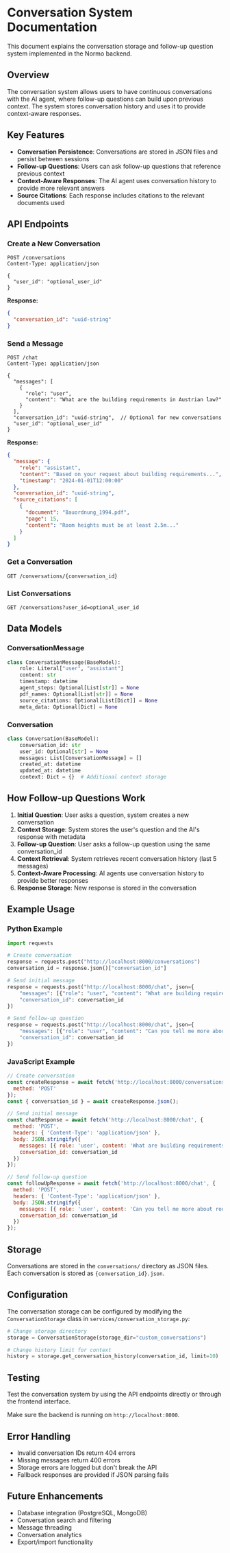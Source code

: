 # Conversation System Documentation

This document explains the conversation storage and follow-up question system implemented in the Normo backend.

## Overview

The conversation system allows users to have continuous conversations with the AI agent, where follow-up questions can build upon previous context. The system stores conversation history and uses it to provide context-aware responses.

## Key Features

- **Conversation Persistence**: Conversations are stored in JSON files and persist between sessions
- **Follow-up Questions**: Users can ask follow-up questions that reference previous context
- **Context-Aware Responses**: The AI agent uses conversation history to provide more relevant answers
- **Source Citations**: Each response includes citations to the relevant documents used

## API Endpoints

### Create a New Conversation
```http
POST /conversations
Content-Type: application/json

{
  "user_id": "optional_user_id"
}
```

**Response:**
```json
{
  "conversation_id": "uuid-string"
}
```

### Send a Message
```http
POST /chat
Content-Type: application/json

{
  "messages": [
    {
      "role": "user",
      "content": "What are the building requirements in Austrian law?"
    }
  ],
  "conversation_id": "uuid-string",  // Optional for new conversations
  "user_id": "optional_user_id"
}
```

**Response:**
```json
{
  "message": {
    "role": "assistant",
    "content": "Based on your request about building requirements...",
    "timestamp": "2024-01-01T12:00:00"
  },
  "conversation_id": "uuid-string",
  "source_citations": [
    {
      "document": "Bauordnung_1994.pdf",
      "page": 15,
      "content": "Room heights must be at least 2.5m..."
    }
  ]
}
```

### Get a Conversation
```http
GET /conversations/{conversation_id}
```

### List Conversations
```http
GET /conversations?user_id=optional_user_id
```

## Data Models

### ConversationMessage
```python
class ConversationMessage(BaseModel):
    role: Literal["user", "assistant"]
    content: str
    timestamp: datetime
    agent_steps: Optional[List[str]] = None
    pdf_names: Optional[List[str]] = None
    source_citations: Optional[List[Dict]] = None
    meta_data: Optional[Dict] = None
```

### Conversation
```python
class Conversation(BaseModel):
    conversation_id: str
    user_id: Optional[str] = None
    messages: List[ConversationMessage] = []
    created_at: datetime
    updated_at: datetime
    context: Dict = {}  # Additional context storage
```

## How Follow-up Questions Work

1. **Initial Question**: User asks a question, system creates a new conversation
2. **Context Storage**: System stores the user's question and the AI's response with metadata
3. **Follow-up Question**: User asks a follow-up question using the same conversation_id
4. **Context Retrieval**: System retrieves recent conversation history (last 5 messages)
5. **Context-Aware Processing**: AI agents use conversation history to provide better responses
6. **Response Storage**: New response is stored in the conversation

## Example Usage

### Python Example
```python
import requests

# Create conversation
response = requests.post("http://localhost:8000/conversations")
conversation_id = response.json()["conversation_id"]

# Send initial message
response = requests.post("http://localhost:8000/chat", json={
    "messages": [{"role": "user", "content": "What are building requirements?"}],
    "conversation_id": conversation_id
})

# Send follow-up question
response = requests.post("http://localhost:8000/chat", json={
    "messages": [{"role": "user", "content": "Can you tell me more about room heights?"}],
    "conversation_id": conversation_id
})
```

### JavaScript Example
```javascript
// Create conversation
const createResponse = await fetch('http://localhost:8000/conversations', {
  method: 'POST'
});
const { conversation_id } = await createResponse.json();

// Send initial message
const chatResponse = await fetch('http://localhost:8000/chat', {
  method: 'POST',
  headers: { 'Content-Type': 'application/json' },
  body: JSON.stringify({
    messages: [{ role: 'user', content: 'What are building requirements?' }],
    conversation_id: conversation_id
  })
});

// Send follow-up question
const followUpResponse = await fetch('http://localhost:8000/chat', {
  method: 'POST',
  headers: { 'Content-Type': 'application/json' },
  body: JSON.stringify({
    messages: [{ role: 'user', content: 'Can you tell me more about room heights?' }],
    conversation_id: conversation_id
  })
});
```

## Storage

Conversations are stored in the `conversations/` directory as JSON files. Each conversation is stored as `{conversation_id}.json`.

## Configuration

The conversation storage can be configured by modifying the `ConversationStorage` class in `services/conversation_storage.py`:

```python
# Change storage directory
storage = ConversationStorage(storage_dir="custom_conversations")

# Change history limit for context
history = storage.get_conversation_history(conversation_id, limit=10)
```

## Testing

Test the conversation system by using the API endpoints directly or through the frontend interface.

Make sure the backend is running on `http://localhost:8000`.

## Error Handling

- Invalid conversation IDs return 404 errors
- Missing messages return 400 errors
- Storage errors are logged but don't break the API
- Fallback responses are provided if JSON parsing fails

## Future Enhancements

- Database integration (PostgreSQL, MongoDB)
- Conversation search and filtering
- Message threading
- Conversation analytics
- Export/import functionality
